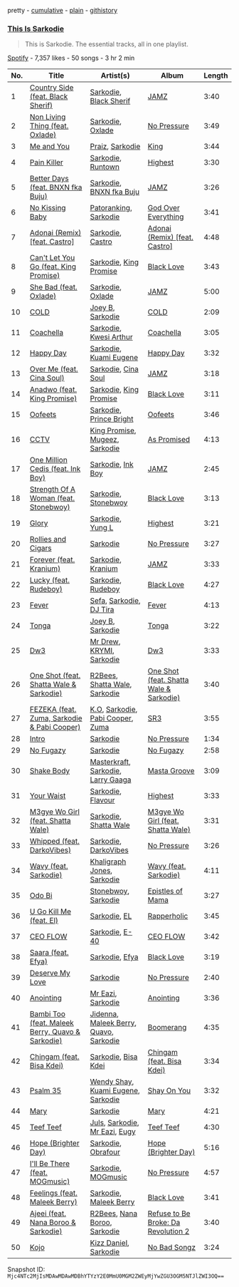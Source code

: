 pretty - [cumulative](/playlists/cumulative/37i9dQZF1DZ06evNZWvDTe.md) - [plain](/playlists/plain/37i9dQZF1DZ06evNZWvDTe) - [githistory](https://github.githistory.xyz/mackorone/spotify-playlist-archive/blob/main/playlists/plain/37i9dQZF1DZ06evNZWvDTe)

### [This Is Sarkodie](https://open.spotify.com/playlist/37i9dQZF1DZ06evNZWvDTe)

> This is Sarkodie\. The essential tracks, all in one playlist.

[Spotify](https://open.spotify.com/user/spotify) - 7,357 likes - 50 songs - 3 hr 2 min

| No. | Title | Artist(s) | Album | Length |
|---|---|---|---|---|
| 1 | [Country Side \(feat\. Black Sherif\)](https://open.spotify.com/track/0l5PUtqMNfggchPClxUBhS) | [Sarkodie](https://open.spotify.com/artist/01DTVE3KmoPogPZaOvMqO8), [Black Sherif](https://open.spotify.com/artist/2LiqbH7OhqP0yuaG8VL1wJ) | [JAMZ](https://open.spotify.com/album/4N96XJi7wu1B0ACzCgPLLc) | 3:40 |
| 2 | [Non Living Thing \(feat\. Oxlade\)](https://open.spotify.com/track/5Ky8pIlNDaSQtxfY45dqMw) | [Sarkodie](https://open.spotify.com/artist/01DTVE3KmoPogPZaOvMqO8), [Oxlade](https://open.spotify.com/artist/3WTrdbZU99dgTtt3ZkyamT) | [No Pressure](https://open.spotify.com/album/3yg34MqlH23DzPdIGFNwQU) | 3:49 |
| 3 | [Me and You](https://open.spotify.com/track/73gG9GzysDFMjiLvFG1WHI) | [Praiz](https://open.spotify.com/artist/41MWgwfjzWDupE1i0OUghd), [Sarkodie](https://open.spotify.com/artist/01DTVE3KmoPogPZaOvMqO8) | [King](https://open.spotify.com/album/2NurBGrvfdiNz5GnzvYh1u) | 3:44 |
| 4 | [Pain Killer](https://open.spotify.com/track/6mh4mOVMWIHyBXWW3C2qiF) | [Sarkodie](https://open.spotify.com/artist/01DTVE3KmoPogPZaOvMqO8), [Runtown](https://open.spotify.com/artist/6mMtnxEQkYoY5FfJIQ9Rhb) | [Highest](https://open.spotify.com/album/7JpG1FNBJsXsmhrmCGV1Au) | 3:30 |
| 5 | [Better Days \(feat\. BNXN fka Buju\)](https://open.spotify.com/track/0ou0qN9oPjJ442ZHrEksLx) | [Sarkodie](https://open.spotify.com/artist/01DTVE3KmoPogPZaOvMqO8), [BNXN fka Buju](https://open.spotify.com/artist/3zaDigUwjHvjOkSn0NDf9x) | [JAMZ](https://open.spotify.com/album/4N96XJi7wu1B0ACzCgPLLc) | 3:26 |
| 6 | [No Kissing Baby](https://open.spotify.com/track/16ygpIPe2ClOoOypX6QAuH) | [Patoranking](https://open.spotify.com/artist/2hKQc001G7ggs3ZyxMdkGq), [Sarkodie](https://open.spotify.com/artist/01DTVE3KmoPogPZaOvMqO8) | [God Over Everything](https://open.spotify.com/album/3QD26z4Ces1OCiVqPhn87R) | 3:41 |
| 7 | [Adonai \(Remix\) \[feat\. Castro\]](https://open.spotify.com/track/6y4nqlHb6WXmHkv3Pa7n3P) | [Sarkodie](https://open.spotify.com/artist/01DTVE3KmoPogPZaOvMqO8), [Castro](https://open.spotify.com/artist/030V4chwvYtlwnEfrA3oh3) | [Adonai \(Remix\) \[feat\. Castro\]](https://open.spotify.com/album/4xXYqG9l4l7XmuxrNebCyY) | 4:48 |
| 8 | [Can't Let You Go \(feat\. King Promise\)](https://open.spotify.com/track/60HGKB4wbcZhClLTYIjzNw) | [Sarkodie](https://open.spotify.com/artist/01DTVE3KmoPogPZaOvMqO8), [King Promise](https://open.spotify.com/artist/4tIKaxUmpXzshok2yCnwdf) | [Black Love](https://open.spotify.com/album/38LPmNiFu2NPdKAPAYb7ct) | 3:43 |
| 9 | [She Bad \(feat\. Oxlade\)](https://open.spotify.com/track/2sQtgfBy77UVwkSDcZF8S5) | [Sarkodie](https://open.spotify.com/artist/01DTVE3KmoPogPZaOvMqO8), [Oxlade](https://open.spotify.com/artist/3WTrdbZU99dgTtt3ZkyamT) | [JAMZ](https://open.spotify.com/album/4N96XJi7wu1B0ACzCgPLLc) | 5:00 |
| 10 | [COLD](https://open.spotify.com/track/3GWjL519XWevcfq8cd2dHR) | [Joey B](https://open.spotify.com/artist/7ACLUXo71FsLZaKMOPDnEJ), [Sarkodie](https://open.spotify.com/artist/01DTVE3KmoPogPZaOvMqO8) | [COLD](https://open.spotify.com/album/17D5HFmFoB15edwDAS7nt0) | 2:09 |
| 11 | [Coachella](https://open.spotify.com/track/7x4yCout42C0B7GDBN2VNR) | [Sarkodie](https://open.spotify.com/artist/01DTVE3KmoPogPZaOvMqO8), [Kwesi Arthur](https://open.spotify.com/artist/52iM1kP5BpnLypZ0VtrpyY) | [Coachella](https://open.spotify.com/album/0pR0ivVxPWH03hRgsNJMuh) | 3:05 |
| 12 | [Happy Day](https://open.spotify.com/track/2CwQ6rEsoirjV8nu33BVyy) | [Sarkodie](https://open.spotify.com/artist/01DTVE3KmoPogPZaOvMqO8), [Kuami Eugene](https://open.spotify.com/artist/0GGKrcPOlBkmBzQDf2Ogkl) | [Happy Day](https://open.spotify.com/album/4qJhOsV4i9fi8blINlt8Qk) | 3:32 |
| 13 | [Over Me \(feat\. Cina Soul\)](https://open.spotify.com/track/5WK9VS79hdiLz4UYwr6KTF) | [Sarkodie](https://open.spotify.com/artist/01DTVE3KmoPogPZaOvMqO8), [Cina Soul](https://open.spotify.com/artist/16REP6XG1GtI5DBCrUF8fO) | [JAMZ](https://open.spotify.com/album/4N96XJi7wu1B0ACzCgPLLc) | 3:18 |
| 14 | [Anadwo \(feat\. King Promise\)](https://open.spotify.com/track/5y1xgWDqsyrcOY7xrlwakX) | [Sarkodie](https://open.spotify.com/artist/01DTVE3KmoPogPZaOvMqO8), [King Promise](https://open.spotify.com/artist/4tIKaxUmpXzshok2yCnwdf) | [Black Love](https://open.spotify.com/album/38LPmNiFu2NPdKAPAYb7ct) | 3:11 |
| 15 | [Oofeets](https://open.spotify.com/track/45RekOWSS4MBAvWPXPJNbr) | [Sarkodie](https://open.spotify.com/artist/01DTVE3KmoPogPZaOvMqO8), [Prince Bright](https://open.spotify.com/artist/4kybQvaEJGDlOo7ZsSjwPv) | [Oofeets](https://open.spotify.com/album/4YhDsLqC5mqUIYuNIdfM1y) | 3:46 |
| 16 | [CCTV](https://open.spotify.com/track/6t2gwKDfIKmpB52te0mmXM) | [King Promise](https://open.spotify.com/artist/4tIKaxUmpXzshok2yCnwdf), [Mugeez](https://open.spotify.com/artist/2xU6IU13MYie8RcM54Ovt0), [Sarkodie](https://open.spotify.com/artist/01DTVE3KmoPogPZaOvMqO8) | [As Promised](https://open.spotify.com/album/11sPQhjZhUDue2hWycZJyX) | 4:13 |
| 17 | [One Million Cedis \(feat\. Ink Boy\)](https://open.spotify.com/track/4eMTkiQRtQKzFgvE5tD4gN) | [Sarkodie](https://open.spotify.com/artist/01DTVE3KmoPogPZaOvMqO8), [Ink Boy](https://open.spotify.com/artist/5h08861M7tKrIOmO3aZnCt) | [JAMZ](https://open.spotify.com/album/4N96XJi7wu1B0ACzCgPLLc) | 2:45 |
| 18 | [Strength Of A Woman \(feat\. Stonebwoy\)](https://open.spotify.com/track/73kjMOJYDiMpcfxPEcdMqQ) | [Sarkodie](https://open.spotify.com/artist/01DTVE3KmoPogPZaOvMqO8), [Stonebwoy](https://open.spotify.com/artist/2ayt5jDUuTCpoTG7sHSvuq) | [Black Love](https://open.spotify.com/album/38LPmNiFu2NPdKAPAYb7ct) | 3:13 |
| 19 | [Glory](https://open.spotify.com/track/5KLFqxmGAZKj3HpGzExiZR) | [Sarkodie](https://open.spotify.com/artist/01DTVE3KmoPogPZaOvMqO8), [Yung L](https://open.spotify.com/artist/5jW1p6bav4DYihIHewKBCq) | [Highest](https://open.spotify.com/album/7JpG1FNBJsXsmhrmCGV1Au) | 3:21 |
| 20 | [Rollies and Cigars](https://open.spotify.com/track/7iwDsctLsVlYXv2F8cNpWR) | [Sarkodie](https://open.spotify.com/artist/01DTVE3KmoPogPZaOvMqO8) | [No Pressure](https://open.spotify.com/album/3yg34MqlH23DzPdIGFNwQU) | 3:27 |
| 21 | [Forever \(feat\. Kranium\)](https://open.spotify.com/track/58ohyE1Axw6TJoIFqF90SV) | [Sarkodie](https://open.spotify.com/artist/01DTVE3KmoPogPZaOvMqO8), [Kranium](https://open.spotify.com/artist/1LKo6ZA3RNvKtLa6zDu32S) | [JAMZ](https://open.spotify.com/album/4N96XJi7wu1B0ACzCgPLLc) | 3:33 |
| 22 | [Lucky \(feat\. Rudeboy\)](https://open.spotify.com/track/6GT0hsZ50fyAHHdknAd314) | [Sarkodie](https://open.spotify.com/artist/01DTVE3KmoPogPZaOvMqO8), [Rudeboy](https://open.spotify.com/artist/583D4MicNImtI9URI0fIFT) | [Black Love](https://open.spotify.com/album/38LPmNiFu2NPdKAPAYb7ct) | 4:27 |
| 23 | [Fever](https://open.spotify.com/track/1wCjMz6bqdzVjpJWl45p9L) | [Sefa](https://open.spotify.com/artist/5yT8WK3cattPDWL3pzu8AI), [Sarkodie](https://open.spotify.com/artist/01DTVE3KmoPogPZaOvMqO8), [DJ Tira](https://open.spotify.com/artist/4FC2wXrDWr5lLCZeAUgfVn) | [Fever](https://open.spotify.com/album/70gNO57xq8Anipepibg32m) | 4:13 |
| 24 | [Tonga](https://open.spotify.com/track/7ceisg9MpCeJoLaoPfyu0V) | [Joey B](https://open.spotify.com/artist/7ACLUXo71FsLZaKMOPDnEJ), [Sarkodie](https://open.spotify.com/artist/01DTVE3KmoPogPZaOvMqO8) | [Tonga](https://open.spotify.com/album/21RhbIIQ8i06WMDavhdgs8) | 3:22 |
| 25 | [Dw3](https://open.spotify.com/track/4ISf9ZEUJyhcTBC4C8NP6l) | [Mr Drew](https://open.spotify.com/artist/4pW48O5XBTgEEJWfr8btdK), [KRYMI](https://open.spotify.com/artist/34wXzU4pMFOuQejyLtMWjO), [Sarkodie](https://open.spotify.com/artist/01DTVE3KmoPogPZaOvMqO8) | [Dw3](https://open.spotify.com/album/4taXdW8VaokKg5ycpjgLl6) | 3:33 |
| 26 | [One Shot \(feat\. Shatta Wale & Sarkodie\)](https://open.spotify.com/track/2uhNP5JVU6OVoL5lOvH1tR) | [R2Bees](https://open.spotify.com/artist/0LFsP7WPfu5inz9a1amcE4), [Shatta Wale](https://open.spotify.com/artist/42q0rYXtR561ypg1Fcw1PI), [Sarkodie](https://open.spotify.com/artist/01DTVE3KmoPogPZaOvMqO8) | [One Shot \(feat\. Shatta Wale & Sarkodie\)](https://open.spotify.com/album/67FjgBHWQh0hxSiGJOeaZm) | 3:40 |
| 27 | [FEZEKA \(feat\. Zuma, Sarkodie & Pabi Cooper\)](https://open.spotify.com/track/5HX1iC3WxQtCfoUnYjVbam) | [K.O](https://open.spotify.com/artist/3ilw3NJXRWd153LIBsme1z), [Sarkodie](https://open.spotify.com/artist/01DTVE3KmoPogPZaOvMqO8), [Pabi Cooper](https://open.spotify.com/artist/6EG9v86LsCoq5HS4Jj1zCQ), [Zuma](https://open.spotify.com/artist/7ewc3ni3IAtqLygEnDi66K) | [SR3](https://open.spotify.com/album/6Si2FMyfksVv0PHoSmWGUT) | 3:55 |
| 28 | [Intro](https://open.spotify.com/track/0rw5Wf8pmw9H7xYPsN6iIm) | [Sarkodie](https://open.spotify.com/artist/01DTVE3KmoPogPZaOvMqO8) | [No Pressure](https://open.spotify.com/album/3yg34MqlH23DzPdIGFNwQU) | 1:34 |
| 29 | [No Fugazy](https://open.spotify.com/track/5CtmMSLSf9Y6JCc9RJLxSa) | [Sarkodie](https://open.spotify.com/artist/01DTVE3KmoPogPZaOvMqO8) | [No Fugazy](https://open.spotify.com/album/25mKwZuJQ0eD1Rl9BJ1WME) | 2:58 |
| 30 | [Shake Body](https://open.spotify.com/track/2gdaJi5fBtMFUlLMdJsKX2) | [Masterkraft](https://open.spotify.com/artist/0lEUtJddtvvDlxtEmF9j0m), [Sarkodie](https://open.spotify.com/artist/01DTVE3KmoPogPZaOvMqO8), [Larry Gaaga](https://open.spotify.com/artist/62s0EsXQNJEwy8fKZ386VU) | [Masta Groove](https://open.spotify.com/album/5JdBaiXMegtbhQFdYYnGfY) | 3:09 |
| 31 | [Your Waist](https://open.spotify.com/track/3JrGJpTH22g43YrSWuW4df) | [Sarkodie](https://open.spotify.com/artist/01DTVE3KmoPogPZaOvMqO8), [Flavour](https://open.spotify.com/artist/0oKNR4ahj1CPnK2kQmbOfo) | [Highest](https://open.spotify.com/album/7JpG1FNBJsXsmhrmCGV1Au) | 3:33 |
| 32 | [M3gye Wo Girl \(feat\. Shatta Wale\)](https://open.spotify.com/track/3niXSFCV15azk4ziV8woxH) | [Sarkodie](https://open.spotify.com/artist/01DTVE3KmoPogPZaOvMqO8), [Shatta Wale](https://open.spotify.com/artist/42q0rYXtR561ypg1Fcw1PI) | [M3gye Wo Girl \(feat\. Shatta Wale\)](https://open.spotify.com/album/4MaseQ5e2j7Au8NaYrtyd4) | 3:31 |
| 33 | [Whipped \(feat\. DarkoVibes\)](https://open.spotify.com/track/7DgHNchZQxCFOM34f2UsiF) | [Sarkodie](https://open.spotify.com/artist/01DTVE3KmoPogPZaOvMqO8), [DarkoVibes](https://open.spotify.com/artist/5a3kizlLAxR0P6qZEti8T8) | [No Pressure](https://open.spotify.com/album/3yg34MqlH23DzPdIGFNwQU) | 3:26 |
| 34 | [Wavy \(feat\. Sarkodie\)](https://open.spotify.com/track/7mD6V6JHA0daZKOvVrBKp7) | [Khaligraph Jones](https://open.spotify.com/artist/1xxXRVpuEm3X3p1QEm61Az), [Sarkodie](https://open.spotify.com/artist/01DTVE3KmoPogPZaOvMqO8) | [Wavy \(feat\. Sarkodie\)](https://open.spotify.com/album/2zeHV57xWREaaxS5S3hhoB) | 4:11 |
| 35 | [Odo Bi](https://open.spotify.com/track/5vGmaVJOOzntsf8KFFI6wf) | [Stonebwoy](https://open.spotify.com/artist/2ayt5jDUuTCpoTG7sHSvuq), [Sarkodie](https://open.spotify.com/artist/01DTVE3KmoPogPZaOvMqO8) | [Epistles of Mama](https://open.spotify.com/album/7nnkIiGBMhqnTqwEEqvTrr) | 3:27 |
| 36 | [U Go Kill Me \(feat\. El\)](https://open.spotify.com/track/2iTzNWT7x2NXpMngGZQzPd) | [Sarkodie](https://open.spotify.com/artist/01DTVE3KmoPogPZaOvMqO8), [EL](https://open.spotify.com/artist/4pU8XJNeU0LJhfZQOQcYoh) | [Rapperholic](https://open.spotify.com/album/2c6XAeiIU3sxO3aMvPy7SK) | 3:45 |
| 37 | [CEO FLOW](https://open.spotify.com/track/4iF0umElVzYWpHe9zRJzZE) | [Sarkodie](https://open.spotify.com/artist/01DTVE3KmoPogPZaOvMqO8), [E\-40](https://open.spotify.com/artist/3crnzLy8R4lVwaigKEOz7V) | [CEO FLOW](https://open.spotify.com/album/3VFxOFL1DWLq1naU93Ab0P) | 3:42 |
| 38 | [Saara \(feat\. Efya\)](https://open.spotify.com/track/2wYrE76u5DQVyL4lteNe6a) | [Sarkodie](https://open.spotify.com/artist/01DTVE3KmoPogPZaOvMqO8), [Efya](https://open.spotify.com/artist/1dlInrJwE0KSP9hZ0ALsI6) | [Black Love](https://open.spotify.com/album/38LPmNiFu2NPdKAPAYb7ct) | 3:19 |
| 39 | [Deserve My Love](https://open.spotify.com/track/0Z1oJJMRDfZxAi3uvRxQJQ) | [Sarkodie](https://open.spotify.com/artist/01DTVE3KmoPogPZaOvMqO8) | [No Pressure](https://open.spotify.com/album/3yg34MqlH23DzPdIGFNwQU) | 2:40 |
| 40 | [Anointing](https://open.spotify.com/track/7BHFEdHwNBdmCeFGvOClNy) | [Mr Eazi](https://open.spotify.com/artist/4TAoP0f9OuWZUesao43xUW), [Sarkodie](https://open.spotify.com/artist/01DTVE3KmoPogPZaOvMqO8) | [Anointing](https://open.spotify.com/album/7xNyqynau8Dgmpw3xmFVrg) | 3:36 |
| 41 | [Bambi Too \(feat\. Maleek Berry, Quavo & Sarkodie\)](https://open.spotify.com/track/0jFGFUFKNuTTRE2j2gSI8Y) | [Jidenna](https://open.spotify.com/artist/4TsHKU8l8Wq7n7OPVikirn), [Maleek Berry](https://open.spotify.com/artist/520qA5VGL9iI0SbmEnTVNg), [Quavo](https://open.spotify.com/artist/0VRj0yCOv2FXJNP47XQnx5), [Sarkodie](https://open.spotify.com/artist/01DTVE3KmoPogPZaOvMqO8) | [Boomerang](https://open.spotify.com/album/1BQhMEiv7bLPI7wLAdHsn9) | 4:35 |
| 42 | [Chingam \(feat\. Bisa Kdei\)](https://open.spotify.com/track/4Ql8dfmVkKEVz0ZMnvw8xi) | [Sarkodie](https://open.spotify.com/artist/01DTVE3KmoPogPZaOvMqO8), [Bisa Kdei](https://open.spotify.com/artist/4AN8jBgYwV1ieMsX1Ntxwc) | [Chingam \(feat\. Bisa Kdei\)](https://open.spotify.com/album/3STRd9O0d5Q2zs10bEoyJs) | 3:34 |
| 43 | [Psalm 35](https://open.spotify.com/track/0SuVrH28fX2pHzKpFuYQny) | [Wendy Shay](https://open.spotify.com/artist/5yrRN6GxtTSHbcw7qxPg4S), [Kuami Eugene](https://open.spotify.com/artist/0GGKrcPOlBkmBzQDf2Ogkl), [Sarkodie](https://open.spotify.com/artist/01DTVE3KmoPogPZaOvMqO8) | [Shay On You](https://open.spotify.com/album/1hTBtOkNbOrwbHVieubMke) | 3:32 |
| 44 | [Mary](https://open.spotify.com/track/4XVPHQOQlIPYsX8D2GW8uu) | [Sarkodie](https://open.spotify.com/artist/01DTVE3KmoPogPZaOvMqO8) | [Mary](https://open.spotify.com/album/2B6w3GYNZFYmUPAPOEa2lo) | 4:21 |
| 45 | [Teef Teef](https://open.spotify.com/track/675Kfnzftrr18DztlsHekL) | [Juls](https://open.spotify.com/artist/7BIkk865pwBrSZetA8Izic), [Sarkodie](https://open.spotify.com/artist/01DTVE3KmoPogPZaOvMqO8), [Mr Eazi](https://open.spotify.com/artist/4TAoP0f9OuWZUesao43xUW), [Eugy](https://open.spotify.com/artist/6BhoGzrwRr9eELLBJ55ldo) | [Teef Teef](https://open.spotify.com/album/1xikDf9KeiwGCPmi2BHEVX) | 4:30 |
| 46 | [Hope \(Brighter Day\)](https://open.spotify.com/track/7E0KDOByWpvZBX83SJua0e) | [Sarkodie](https://open.spotify.com/artist/01DTVE3KmoPogPZaOvMqO8), [Obrafour](https://open.spotify.com/artist/55YBIMBzI2Xx5gJ6Sqo1GG) | [Hope \(Brighter Day\)](https://open.spotify.com/album/0eDB6dnzG46Xfn1yhycDGM) | 5:16 |
| 47 | [I'll Be There \(feat\. MOGmusic\)](https://open.spotify.com/track/0nDlqLTFNlKtTKP3YptEC1) | [Sarkodie](https://open.spotify.com/artist/01DTVE3KmoPogPZaOvMqO8), [MOGmusic](https://open.spotify.com/artist/0s17P9R9hTZUlgxDnvLBFW) | [No Pressure](https://open.spotify.com/album/3yg34MqlH23DzPdIGFNwQU) | 4:57 |
| 48 | [Feelings \(feat\. Maleek Berry\)](https://open.spotify.com/track/4Z3s3IfcvJjxmHupIbb4SZ) | [Sarkodie](https://open.spotify.com/artist/01DTVE3KmoPogPZaOvMqO8), [Maleek Berry](https://open.spotify.com/artist/520qA5VGL9iI0SbmEnTVNg) | [Black Love](https://open.spotify.com/album/38LPmNiFu2NPdKAPAYb7ct) | 3:41 |
| 49 | [Ajeei \(feat\. Nana Boroo & Sarkodie\)](https://open.spotify.com/track/3dx6COHzPCAB1JFFMj58gW) | [R2Bees](https://open.spotify.com/artist/0LFsP7WPfu5inz9a1amcE4), [Nana Boroo](https://open.spotify.com/artist/6okA9KLxPv9Za9RGkHSOk5), [Sarkodie](https://open.spotify.com/artist/01DTVE3KmoPogPZaOvMqO8) | [Refuse to Be Broke: Da Revolution 2](https://open.spotify.com/album/1ERZOMokw1NKzB47dfarQ7) | 3:40 |
| 50 | [Kojo](https://open.spotify.com/track/5GS5agViHaTwYRom1T6ckD) | [Kizz Daniel](https://open.spotify.com/artist/1X6cBGnXpEpN7CmflLKmLV), [Sarkodie](https://open.spotify.com/artist/01DTVE3KmoPogPZaOvMqO8) | [No Bad Songz](https://open.spotify.com/album/0DpLAtDsBunoPN3V8ir3QS) | 3:24 |

Snapshot ID: `Mjc4NTc2MjIsMDAwMDAwMDBhYTYzY2E0MmU0MGM2ZWEyMjYwZGU3OGM5NTJlZWI3OQ==`
